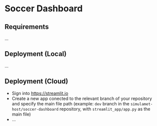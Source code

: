 # Soccer Dashboard

## Requirements

...

## Deployment (Local)

...

## Deployment (Cloud)

- Sign into https://streamlit.io
- Create a new app conected to the relevant branch of your repository and specify the main file path (example: `dev` branch in the `simulamet-host/soccer-dashboard` repository, with `streamlit_app/app.py` as the main file)
- ...
